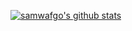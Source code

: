 [![samwafgo's github stats](https://github-readme-stats.vercel.app/api?username=samwafgo)](https://github.com/anuraghazra/github-readme-stats)
